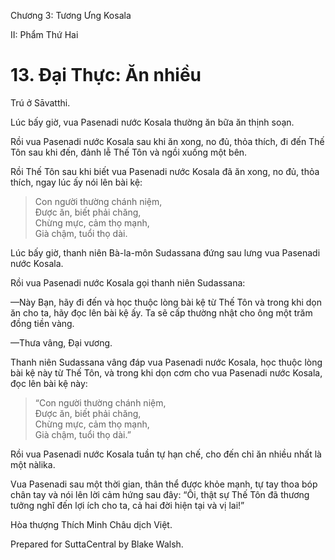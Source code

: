  

Chương 3: Tương Ưng Kosala

II: Phẩm Thứ Hai

# 13\. Ðại Thực: Ăn nhiều

Trú ở Sāvatthi.

Lúc bấy giờ, vua Pasenadi nước Kosala thường ăn bữa ăn thịnh soạn.

Rồi vua Pasenadi nước Kosala sau khi ăn xong, no đủ, thỏa thích, đi đến Thế Tôn sau khi đến, đảnh lễ Thế Tôn và ngồi xuống một bên.

Rồi Thế Tôn sau khi biết vua Pasenadi nước Kosala đã ăn xong, no đủ, thỏa thích, ngay lúc ấy nói lên bài kệ:

> Con người thường chánh niệm,  
> Ðược ăn, biết phải chăng,  
> Chừng mực, cảm thọ mạnh,  
> Già chậm, tuổi thọ dài.

Lúc bấy giờ, thanh niên Bà-la-môn Sudassana đứng sau lưng vua Pasenadi nước Kosala.

Rồi vua Pasenadi nước Kosala gọi thanh niên Sudassana:

—Này Bạn, hãy đi đến và học thuộc lòng bài kệ từ Thế Tôn và trong khi dọn ăn cho ta, hãy đọc lên bài kệ ấy. Ta sẽ cấp thường nhật cho ông một trăm đồng tiền vàng.

—Thưa vâng, Ðại vương.

Thanh niên Sudassana vâng đáp vua Pasenadi nước Kosala, học thuộc lòng bài kệ này từ Thế Tôn, và trong khi dọn cơm cho vua Pasenadi nước Kosala, đọc lên bài kệ này:

> “Con người thường chánh niệm,  
> Ðược ăn, biết phải chăng,  
> Chừng mực, cảm thọ mạnh,  
> Già chậm, tuổi thọ dài.”

Rồi vua Pasenadi nước Kosala tuần tự hạn chế, cho đến chỉ ăn nhiều nhất là một nàlika.

Vua Pasenadi sau một thời gian, thân thể được khỏe mạnh, tự tay thoa bóp chân tay và nói lên lời cảm hứng sau đây: “Ôi, thật sự Thế Tôn đã thương tưởng nghĩ đến lợi ích cho ta, cả hai đời hiện tại và vị lai!”

Hòa thượng Thích Minh Châu dịch Việt.

Prepared for SuttaCentral by Blake Walsh.